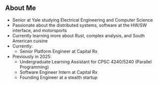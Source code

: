 ## About Me
- Senior at Yale studying Electrical Engineering and Computer Science
- Passionate about the distributed systems, software at the HW/SW interface, and motorsports
- Currently learning more about Rust, complex analysis, and South American cuisine
- Currently:
  - Senior Platform Engineer at Capital Rx
- Previously in 2025:
  - Undergraduate Learning Assistant for CPSC 4240/5240 (Parallel Programming)
  - Software Engineer Intern at Capital Rx
  - Founding Engineer at a stealth startup
<!-- - Some projects that I've contributed to: [grpc-gateway](https://github.com/grpc-ecosystem/grpc-gateway), [catppuccin tmux](https://github.com/catppuccin/tmux) -->

<!-- I am always open to connect and am looking for an internship for Summer 2025, so feel free to contact to me at bryan.sebaraj@yale.edu. -->


<!-- [![Top Langs](https://github-readme-stats.vercel.app/api/top-langs/?username=sebaraj&layout=compact&theme=dark)](https://github.com/sebaraj/github-readme-stats)  -->

<!-- [![GitHub Streak](https://streak-stats.demolab.com/?user=sebaraj&theme=dark&starting_year=2024&card_height=80)](https://git.io/streak-stats) --> 
